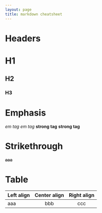 ```yaml
---
layout: page
title: markdown cheatsheet
---
```


# Headers

# H1
## H2
### H3

# Emphasis

_em tag_
*em tag*
__strong tag__
**strong tag**

# Strikethrough

~~aaa~~

# Table

| Left align | Center align | Right align |
|:-----------|:------------:|:-----------:|
| aaa        | bbb          | ccc         |

